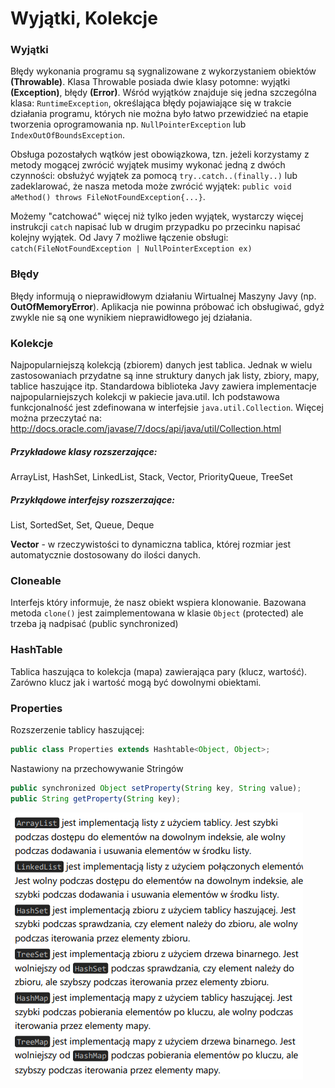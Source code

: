 # Wyjątki, Kolekcje

### Wyjątki
Błędy wykonania programu są sygnalizowane z wykorzystaniem
obiektów __(Throwable)__. Klasa Throwable posiada dwie klasy potomne:
wyjątki __(Exception)__, błędy __(Error)__.
Wśród wyjątków znajduje się jedna szczególna klasa:
`RuntimeException`, określająca błędy pojawiające się w trakcie
działania programu, których nie można było łatwo przewidzieć na
etapie tworzenia oprogramowania np. `NullPointerException` lub
`IndexOutOfBoundsException`.

Obsługa pozostałych wątków jest obowiązkowa, tzn. jeżeli
korzystamy z metody mogącej zwrócić wyjątek musimy wykonać jedną
z dwóch czynności: obsłużyć wyjątek za pomocą `try..catch..(finally..)` lub zadeklarować, że nasza metoda może zwrócić wyjątek: `public void aMethod() throws FileNotFoundException{...}`.

Możemy "catchować" więcej niż tylko jeden wyjątek, wystarczy więcej instrukcji `catch` napisać lub w drugim przypadku po przecinku napisać kolejny wyjątek.
Od Javy 7 możliwe łączenie obsługi:
`catch(FileNotFoundException | NullPointerException ex)`

### Błędy

Błędy informują o nieprawidłowym działaniu Wirtualnej Maszyny Javy
(np. __OutOfMemoryError__). Aplikacja nie powinna próbować ich
obsługiwać, gdyż zwykle nie są one wynikiem nieprawidłowego jej
działania.

### Kolekcje

Najpopularniejszą kolekcją (zbiorem) danych jest tablica. Jednak
w wielu zastosowaniach przydatne są inne struktury danych jak listy,
zbiory, mapy, tablice haszujące itp. Standardowa biblioteka Javy
zawiera implementacje najpopularniejszych kolekcji w pakiecie
java.util. Ich podstawowa funkcjonalność jest zdefinowana
w interfejsie `java.util.Collection`.
Więcej można przeczytać na: </br>
http://docs.oracle.com/javase/7/docs/api/java/util/Collection.html

##### Przykładowe klasy rozszerzające:

ArrayList, HashSet, LinkedList, Stack, Vector, PriorityQueue, TreeSet

##### Przykłądowe interfejsy rozszerzające:

List, SortedSet, Set, Queue, Deque

__Vector__ - w rzeczywistości to dynamiczna tablica, której rozmiar jest automatycznie dostosowany do ilości danych.

### Cloneable

Interfejs który informuje, że nasz obiekt wspiera klonowanie. Bazowana metoda `clone()` jest zaimplementowana w klasie `Object` (protected) ale trzeba ją nadpisać (public synchronized)

### HashTable

Tablica haszująca to kolekcja (mapa) zawierająca pary (klucz, wartość). Zarówno klucz jak i wartość mogą być dowolnymi obiektami.

### Properties

Rozszerzenie tablicy haszującej:
```javascript
public class Properties extends Hashtable<Object, Object>;
```
Nastawiony na przechowywanie Stringów
```javascript
public synchronized Object setProperty(String key, String value);
public String getProperty(String key);
```
![img.png](src/4.png) 

